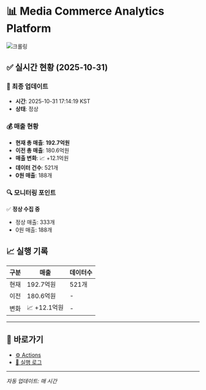 # 📊 Media Commerce Analytics Platform

![크롤링](https://img.shields.io/badge/크롤링-정상-green)

## ✅ 실시간 현황 (2025-10-31)

### 📍 최종 업데이트
- **시간**: 2025-10-31 17:14:19 KST
- **상태**: 정상

### 💰 매출 현황
- **현재 총 매출**: **192.7억원**
- **이전 총 매출**: 180.6억원
- **매출 변화**: 📈 +12.1억원
- **데이터 건수**: 521개
- **0원 매출**: 188개

### 🔍 모니터링 포인트

✅ **정상 수집 중**
- 정상 매출: 333개
- 0원 매출: 188개


## 📈 실행 기록

| 구분 | 매출 | 데이터수 |
|------|------|----------|
| 현재 | 192.7억원 | 521개 |
| 이전 | 180.6억원 | - |
| 변화 | 📈 +12.1억원 | - |

---

## 🔗 바로가기

- [⚙️ Actions](../../actions)
- [📝 실행 로그](../../actions/workflows/daily_scraping.yml)

---

*자동 업데이트: 매 시간*
